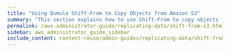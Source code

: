 ```yaml
---
title: "Using Qumulo Shift-From to Copy Objects from Amazon S3"
summary: "This section explains how to use Shift-From to copy objects from a folder in an Amazon Simple Storage Service (Amazon S3) bucket (cloud object store) to a directory in a Qumulo cluster and how to manage Shift relationships."
permalink: /aws-administrator-guide/replicating-data/shift-from-s3.html
sidebar: aws_administrator_guide_sidebar
include_content: content-reuse/admin-guides/replicating-data/shift-from-s3.md
---
```



